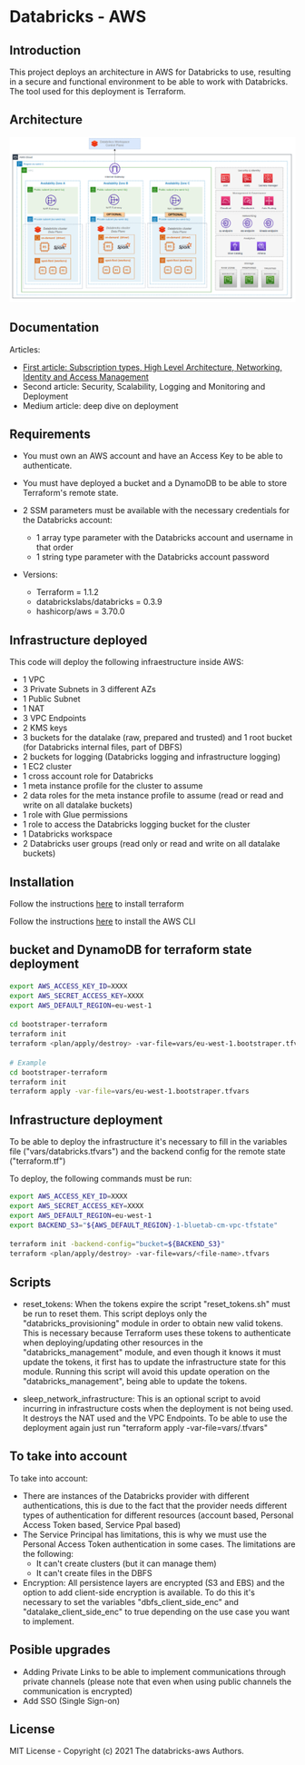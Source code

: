 # Databricks - AWS


## Introduction

This project deploys an architecture in AWS for Databricks to use, resulting in a secure and functional environment to be able to work with Databricks. The tool used for this deployment is Terraform.

## Architecture

![Alt text](images/architecture-overview.png?raw=true "Title")

## Documentation

Articles:
 - [First article: Subscription types, High Level Architecture, Networking, Identity and Access Management](https://bluetab.net/en/databricks-sobre-aws-una-perspectiva-de-arquitectura-parte-1/)
 - Second article: Security, Scalability, Logging and Monitoring and Deployment
 - Medium article: deep dive on deployment

## Requirements

- You must own an AWS account and have an Access Key to be able to authenticate.

- You must have deployed a bucket and a DynamoDB to be able to store Terraform's remote state.

- 2 SSM parameters must be available with the necessary credentials for the Databricks account:
    - 1 array type parameter with the Databricks account and username in that order
    - 1 string type parameter with the Databricks account password

- Versions:
    - Terraform = 1.1.2
    - databrickslabs/databricks = 0.3.9
    - hashicorp/aws = 3.70.0

## Infrastructure deployed

This code will deploy the following infraestructure inside AWS:
- 1 VPC
- 3 Private Subnets in 3 different AZs
- 1 Public Subnet
- 1 NAT 
- 3 VPC Endpoints
- 2 KMS keys
- 3 buckets for the datalake (raw, prepared and trusted) and 1 root bucket (for Databricks internal files, part of DBFS)
- 2 buckets for logging (Databricks logging and infrastructure logging)
- 1 EC2 cluster
- 1 cross account role for Databricks
- 1 meta instance profile for the cluster to assume
- 2 data roles for the meta instance profile to assume (read or read and write on all datalake buckets)
- 1 role with Glue permissions
- 1 role to access the Databricks logging bucket for the cluster
- 1 Databricks workspace
- 2 Databricks user groups (read only or read and write on all datalake buckets)

## Installation

Follow the instructions [here](https://learn.hashicorp.com/tutorials/terraform/install-cli?in=terraform/aws-get-started#:~:text=popular%20package%20managers.-,%C2%BB,Install%20Terraform,-Manual%20installation) to install terraform

Follow the instructions [here](https://docs.aws.amazon.com/cli/latest/userguide/getting-started-install.html) to install the AWS CLI

## bucket and DynamoDB for terraform state deployment

```bash
export AWS_ACCESS_KEY_ID=XXXX
export AWS_SECRET_ACCESS_KEY=XXXX
export AWS_DEFAULT_REGION=eu-west-1

cd bootstraper-terraform
terraform init
terraform <plan/apply/destroy> -var-file=vars/eu-west-1.bootstraper.tfvars

# Example
cd bootstraper-terraform
terraform init
terraform apply -var-file=vars/eu-west-1.bootstraper.tfvars
```
## Infrastructure deployment

To be able to deploy the infrastructure it's necessary to fill in the variables file ("vars/databricks.tfvars") and the backend config for the remote state ("terraform.tf")

To deploy, the following commands must be run:

```bash
export AWS_ACCESS_KEY_ID=XXXX
export AWS_SECRET_ACCESS_KEY=XXXX
export AWS_DEFAULT_REGION=eu-west-1
export BACKEND_S3="${AWS_DEFAULT_REGION}-1-bluetab-cm-vpc-tfstate"

terraform init -backend-config="bucket=${BACKEND_S3}"
terraform <plan/apply/destroy> -var-file=vars/<file-name>.tfvars
```

## Scripts 

- reset_tokens: When the tokens expire the script "reset_tokens.sh" must be run to reset them. This script deploys only the "databricks_provisioning" module in order to obtain new valid tokens. This is necessary because Terraform uses these tokens to authenticate when deploying/updating other resources in the "databricks_management" module, and even though it knows it must update the tokens, it first has to update the infrastructure state for this module. Running this script will avoid this update operation on the "databricks_management", being able to update the tokens.

- sleep_network_infrastructure: This is an optional script to avoid incurring in infrastructure costs when the deployment is not being used. It destroys the NAT used and the VPC Endpoints. To be able to use the deployment again just run "terraform apply -var-file=vars/<file-name>.tfvars"

## To take into account

To take into account:

- There are instances of the Databricks provider with different authentications, this is due to the fact that the provider needs different types of authentication for different resources (account based, Personal Access Token based, Service Ppal based)
- The Service Principal has limitations, this is why we must use the Personal Access Token authentication in some cases. The limitations are the following:
    - It can't create clusters (but it can manage them)
    - It can't create files in the DBFS
- Encryption: All persistence layers are encrypted (S3 and EBS) and the option to add client-side encryption is available. To do this it's necessary to set the variables "dbfs_client_side_enc" and "datalake_client_side_enc" to true depending on the use case you want to implement.

## Posible upgrades

- Adding Private Links to be able to implement communications through private channels (please note that even when using public channels the communication is encrypted)
- Add SSO (Single Sign-on)

## License

MIT License - Copyright (c) 2021 The databricks-aws Authors.